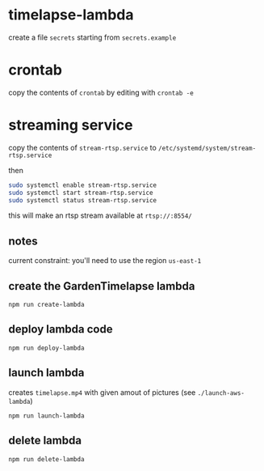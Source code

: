 # timelapse-lambda

create a file `secrets` starting from `secrets.example`

# crontab

copy the contents of `crontab` by editing with `crontab -e`

# streaming service

copy the contents of `stream-rtsp.service` to `/etc/systemd/system/stream-rtsp.service`

then

```sh
sudo systemctl enable stream-rtsp.service
sudo systemctl start stream-rtsp.service
sudo systemctl status stream-rtsp.service
```

this will make an rtsp stream available at `rtsp://:8554/`

## notes

current constraint: you'll need to use the region `us-east-1`

## create the GardenTimelapse lambda

```
npm run create-lambda
```

## deploy lambda code

```
npm run deploy-lambda
```

## launch lambda

creates `timelapse.mp4` with given amout of pictures  (see `./launch-aws-lambda`)

```
npm run launch-lambda
```

## delete lambda

```
npm run delete-lambda
```